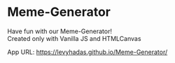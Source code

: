 # Meme-Generator
Have fun with our Meme-Generator!  
Created only  with Vanilla JS and HTMLCanvas

App URL:  https://levyhadas.github.io/Meme-Generator/
